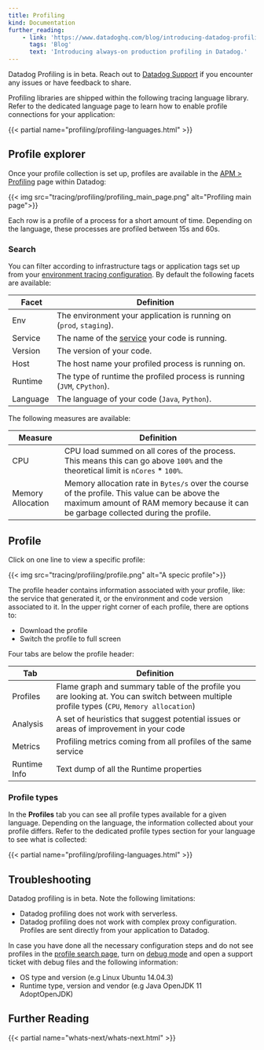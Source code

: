 ```yaml
---
title: Profiling
kind: Documentation
further_reading:
    - link: 'https://www.datadoghq.com/blog/introducing-datadog-profiling/'
      tags: 'Blog'
      text: 'Introducing always-on production profiling in Datadog.'
---
```


<div class="alert alert-info">
Datadog Profiling is in beta. Reach out to <a href="/help/">Datadog Support</a> if you encounter any issues or have feedback to share.
</div>

Profiling libraries are shipped within the following tracing language library. Refer to the dedicated language page to learn how to enable profile connections for your application:

{{< partial name="profiling/profiling-languages.html" >}}

## Profile explorer

Once your profile collection is set up, profiles are available in the [APM > Profiling][1] page within Datadog:

{{< img src="tracing/profiling/profiling_main_page.png" alt="Profiling main page">}}

Each row is a profile of a process for a short amount of time. Depending on the language, these processes are profiled between 15s and 60s.

### Search

You can filter according to infrastructure tags or application tags set up from your [environment tracing configuration][2]. By default the following facets are available:

|  Facet   |  Definition                                                             |
| -------- | ----------------------------------------------------------------------- |
| Env      | The environment your application is running on (`prod`, `staging`).     |
| Service  | The name of the [service][3] your code is running.                      |
| Version  | The version of your code.                                               |
| Host     | The host name your profiled process is running on.                      |
| Runtime  | The type of runtime the profiled process is running (`JVM`, `CPython`). |
| Language | The language of your code (`Java`, `Python`).                           |

The following measures are available:

|  Measure          | Definition                                                                                                                                                                          |
| ----------------- | ----------------------------------------------------------------------------------------------------------------------------------------------------------------------------------- |
| CPU               | CPU load summed on all cores of the process. This means this can go above `100%` and the theoretical limit is `nCores` \* `100%`.                                                    |
| Memory Allocation | Memory allocation rate in `Bytes/s` over the course of the profile. This value can be above the maximum amount of RAM memory because it can be garbage collected during the profile. |

## Profile

Click on one line to view a specific profile:

{{< img src="tracing/profiling/profile.png" alt="A specic profile">}}

The profile header contains information associated with your profile, like: the service that generated it, or the environment and code version associated to it. In the upper right corner of each profile, there are options to:

- Download the profile
- Switch the profile to full screen

Four tabs are below the profile header:

| Tab          |  Definition                                                                                                                                 |
| ------------ | ------------------------------------------------------------------------------------------------------------------------------------------- |
| Profiles     | Flame graph and summary table of the profile you are looking at. You can switch between multiple profile types (`CPU`, `Memory allocation`) |
| Analysis     | A set of heuristics that suggest potential issues or areas of improvement in your code                                                      |
| Metrics      | Profiling metrics coming from all profiles of the same service                                                                              |
| Runtime Info | Text dump of all the Runtime properties                                                                                                     |

### Profile types

In the **Profiles** tab you can see all profile types available for a given language. Depending on the language, the information collected about your profile differs. Refer to the dedicated profile types section for your language to see what is collected:

{{< partial name="profiling/profiling-languages.html" >}}

## Troubleshooting

Datadog profiling is in beta. Note the following limitations:

- Datadog profiling does not work with serverless.
- Datadog profiling does not work with complex proxy configuration. Profiles are sent directly from your application to Datadog.

In case you have done all the necessary configuration steps and do not see profiles in the [profile search page](#search-profiles), turn on [debug mode][4] and open a support ticket with debug files and the following information:

- OS type and version (e.g Linux Ubuntu 14.04.3)
- Runtime type, version and vendor (e.g Java OpenJDK 11 AdoptOpenJDK)

## Further Reading

{{< partial name="whats-next/whats-next.html" >}}

[1]: https://app.datadoghq.com/profiling
[2]: /tracing/send_traces/#configure-your-environment
[3]: /tracing/visualization/#services
[4]: /tracing/troubleshooting/#tracer-debug-mode
